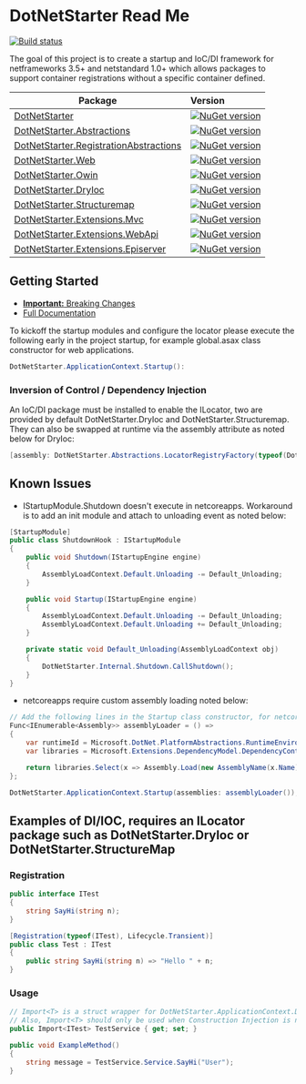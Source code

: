 # DotNetStarter Read Me

[![Build status](https://ci.appveyor.com/api/projects/status/a907wfniy73sk5de?svg=true)](https://ci.appveyor.com/project/bmcdavid/dotnetstarter)

The goal of this project is to create a startup and IoC/DI framework for netframeworks 3.5+ and netstandard 1.0+ which allows packages to support container registrations without a specific container defined.

Package  | Version 
-------- | :------------ 
[DotNetStarter](https://www.nuget.org/packages/DotNetStarter/) |  [![NuGet version](https://badge.fury.io/nu/DotNetStarter.svg)](https://badge.fury.io/nu/DotNetStarter)
[DotNetStarter.Abstractions](https://www.nuget.org/packages/DotNetStarter.Abstractions/) |  [![NuGet version](https://badge.fury.io/nu/DotNetStarter.Abstractions.svg)](https://badge.fury.io/nu/DotNetStarter.Abstractions)
[DotNetStarter.RegistrationAbstractions](https://www.nuget.org/packages/DotNetStarter.RegistrationAbstractions/) |  [![NuGet version](https://badge.fury.io/nu/DotNetStarter.RegistrationAbstractions.svg)](https://badge.fury.io/nu/DotNetStarter.RegistrationAbstractions)
[DotNetStarter.Web](https://www.nuget.org/packages/DotNetStarter.Web/) |  [![NuGet version](https://badge.fury.io/nu/DotNetStarter.Web.svg)](https://badge.fury.io/nu/DotNetStarter.Web)
[DotNetStarter.Owin](https://www.nuget.org/packages/DotNetStarter.Owin/) |  [![NuGet version](https://badge.fury.io/nu/DotNetStarter.Owin.svg)](https://badge.fury.io/nu/DotNetStarter.Owin)
[DotNetStarter.DryIoc](https://www.nuget.org/packages/DotNetStarter.DryIoc/) |  [![NuGet version](https://badge.fury.io/nu/DotNetStarter.DryIoc.svg)](https://badge.fury.io/nu/DotNetStarter.DryIoc)
[DotNetStarter.Structuremap](https://www.nuget.org/packages/DotNetStarter.Structuremap/) |  [![NuGet version](https://badge.fury.io/nu/DotNetStarter.Structuremap.svg)](https://badge.fury.io/nu/DotNetStarter.Structuremap)
[DotNetStarter.Extensions.Mvc](https://www.nuget.org/packages/DotNetStarter.Extensions.Mvc/) |  [![NuGet version](https://badge.fury.io/nu/DotNetStarter.Extensions.Mvc.svg)](https://badge.fury.io/nu/DotNetStarter.Extensions.Mvc)
[DotNetStarter.Extensions.WebApi](https://www.nuget.org/packages/DotNetStarter.Extensions.WebApi/) |  [![NuGet version](https://badge.fury.io/nu/DotNetStarter.Extensions.WebApi.svg)](https://badge.fury.io/nu/DotNetStarter.Extensions.WebApi)
[DotNetStarter.Extensions.Episerver](https://www.nuget.org/packages/DotNetStarter.Extensions.Episerver/) |  [![NuGet version](https://badge.fury.io/nu/DotNetStarter.Extensions.Episerver.svg)](https://badge.fury.io/nu/DotNetStarter.Extensions.Episerver)

## Getting Started

* [**Important:** Breaking Changes](https://bmcdavid.github.io/DotNetStarter/breaking-changes.html)
* [Full Documentation](https://bmcdavid.github.io/DotNetStarter/)

To kickoff the startup modules and configure the locator please execute the following early in the project startup, for example global.asax class constructor for web applications.

```cs
DotNetStarter.ApplicationContext.Startup():
```

### Inversion of Control / Dependency Injection
An IoC/DI package must be installed to enable the ILocator, two are provided by default DotNetStarter.DryIoc and DotNetStarter.Structuremap.
They can also be swapped at runtime via the assembly attribute as noted below for DryIoc:

```cs
[assembly: DotNetStarter.Abstractions.LocatorRegistryFactory(typeof(DotNetStarter.DryIocLocatorFactory))]
```

## Known Issues

* IStartupModule.Shutdown doesn't execute in netcoreapps. Workaround is to add an init module and attach to unloading event as noted below:
```cs
[StartupModule]
public class ShutdownHook : IStartupModule
{
    public void Shutdown(IStartupEngine engine)
    {
        AssemblyLoadContext.Default.Unloading -= Default_Unloading;
    }

    public void Startup(IStartupEngine engine)
    {
        AssemblyLoadContext.Default.Unloading -= Default_Unloading;
        AssemblyLoadContext.Default.Unloading += Default_Unloading;
    }

    private static void Default_Unloading(AssemblyLoadContext obj)
    {
        DotNetStarter.Internal.Shutdown.CallShutdown();
    }
}
```

* netcoreapps require custom assembly loading noted below:
```cs
// Add the following lines in the Startup class constructor, for netcore assembly loading
Func<IEnumerable<Assembly>> assemblyLoader = () =>
{
    var runtimeId = Microsoft.DotNet.PlatformAbstractions.RuntimeEnvironment.GetRuntimeIdentifier();
    var libraries = Microsoft.Extensions.DependencyModel.DependencyContextExtensions.GetRuntimeAssemblyNames(Microsoft.Extensions.DependencyModel.DependencyContext.Default, runtimeId);

    return libraries.Select(x => Assembly.Load(new AssemblyName(x.Name)));
};

DotNetStarter.ApplicationContext.Startup(assemblies: assemblyLoader());
```
## Examples of DI/IOC, requires an ILocator package such as DotNetStarter.DryIoc or DotNetStarter.StructureMap
### Registration
```cs
public interface ITest
{
    string SayHi(string n);
}

[Registration(typeof(ITest), Lifecycle.Transient)]
public class Test : ITest
{
    public string SayHi(string n) => "Hello " + n;
}
```
### Usage
```cs
// Import<T> is a struct wrapper for DotNetStarter.ApplicationContext.Default.Locator and can be used when scoping isn't required.
// Also, Import<T> should only be used when Construction Injection is not available.
public Import<ITest> TestService { get; set; }

public void ExampleMethod()
{
    string message = TestService.Service.SayHi("User");
}
```